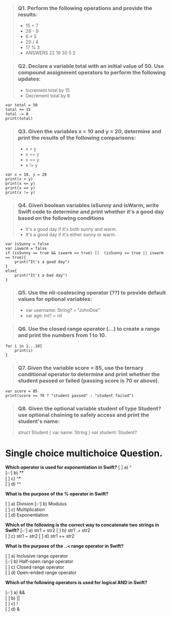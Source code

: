 > ### Q1. Perform the following operations and provide the results:
> * 15 + 7
> * 28 - 9
> * 6 * 5
> * 20 / 4
> * 17 % 3
> * ANSWERS
22
19
30
5
2

> ### Q2. Declare a variable total with an initial value of 50. Use compound assignment operators to perform the following updates:
> * Increment total by 15
> * Decrement total by 8
>
 ```
var total = 50
total += 15
total -= 8
print(total)
 ```

> ### Q3. Given the variables x = 10 and y = 20, determine and print the results of the following comparisons:
> * x > y
> * x <= y
> * x == y
> * x != y
```
var x = 10, y = 20
print(x > y)
print(x <= y)
print(x == y)
print(x != y)
```

> ### Q4. Given boolean variables isSunny and isWarm, write Swift code to determine and print whether it's a good day based on the following conditions
> * It's a good day if it's both sunny and warm.
> * It's a good day if it's either sunny or warm.
```
var isSunny = false
var iswarm = false
if (isSunny == true && iswarm == true) ||  (isSunny == true || iswarm == true){
    print("It's a good day")
}
else{
    print("It's a bad day")
}
```

> ### Q5. Use the nil-coalescing operator (??) to provide default values for optional variables:
> * var username: String? = "JohnDoe"
> * var age: Int? = nil

> ### Q6. Use the closed range operator (...) to create a range and print the numbers from 1 to 10.
```
for i in 1...10{
    print(i)
}
```

> ### Q7. Given the variable score = 85, use the ternary conditional operator to determine and print whether the student passed or failed (passing score is 70 or above).
```
var score = 85
print(score >= 70 ? "student passed" : "student failed")
```

> ### Q8. Given the optional variable student of type Student? use optional chaining to safely access and print the student's name:
>  struct Student {
>    var name: String
> }
> var student: Student?


# Single choice multichoice Question.

**Which operator is used for exponentiation in Swift?**
   [ ] a) ^    
   [✅] b) **   
   [ ] c) ^*   
   [ ] d) ^^    


**What is the purpose of the % operator in Swift?** 

[ ] a) Division
[✅] b) Modulus  
[ ] c) Multiplication   
[ ] d) Exponentiation   

**Which of the following is the correct way to concatenate two strings in Swift?**
 [✅] a) str1 + str2 
 [ ] b) str1 .+ str2    
 [ ] c) str1 ~ str2 
 [ ] d) str1 ++ str2    

**What is the purpose of the ..< range operator in Swift?**

 [ ] a) Inclusive range operator    
[✅] b) Half-open range operator    
 [ ] c) Closed range operator   
 [ ] d) Open-ended range operator   

**Which of the following operators is used for logical AND in Swift?**

  [✅] a) &&  
 [ ] b) ||  
 [ ] c) !   
 [ ] d) &   

